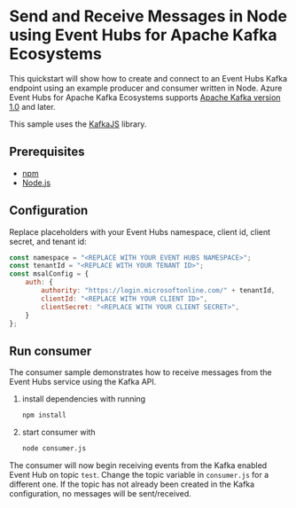 # Send and Receive Messages in Node using Event Hubs for Apache Kafka Ecosystems

This quickstart will show how to create and connect to an Event Hubs Kafka endpoint using an example producer and consumer written in Node. Azure Event Hubs for Apache Kafka Ecosystems supports [Apache Kafka version 1.0](https://kafka.apache.org/10/documentation.html) and later.

This sample uses the [KafkaJS](https://github.com/tulios/kafkajs) library.

## Prerequisites
- [npm](https://www.npmjs.com/)
- [Node.js](https://nodejs.org)

## Configuration

Replace placeholders with your Event Hubs namespace, client id, client secret, and tenant id:

```javascript
const namespace = "<REPLACE WITH YOUR EVENT HUBS NAMESPACE>";
const tenantId = "<REPLACE WITH YOUR TENANT ID>";
const msalConfig = {
    auth: {
        authority: "https://login.microsoftonline.com/" + tenantId,
        clientId: "<REPLACE WITH YOUR CLIENT ID>",
        clientSecret: "<REPLACE WITH YOUR CLIENT SECRET>",
    }
};

```

## Run consumer

The consumer sample demonstrates how to receive messages from the Event Hubs service using the Kafka API.

1. install dependencies with running
    ```bash
    npm install
    ```
1. start consumer with
    ```bash
    node consumer.js
    ```

The consumer will now begin receiving events from the Kafka enabled Event Hub on topic `test`. Change the topic variable in `consumer.js` for a different one. If the topic has not already been created in the Kafka configuration, no messages will be sent/received.
